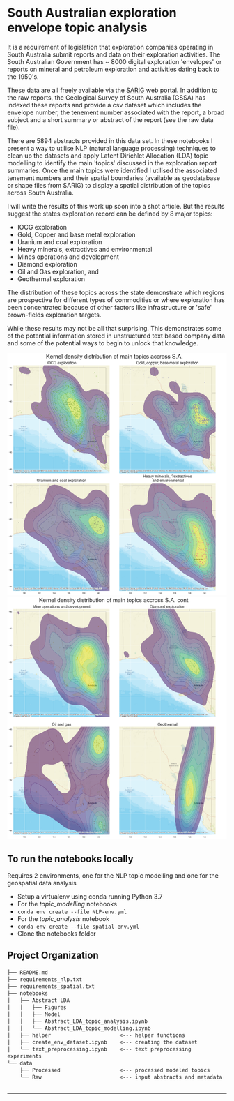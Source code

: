 South Australian exploration envelope topic analysis 
==============================

It is a requirement of legislation that exploration companies operating in South Australia submit reports and data on their exploration activities. The South Australian Government has ~ 8000 digital exploration 'envelopes' or reports on mineral and petroleum exploration and activities dating back to the 1950's.

These data are all freely available via the [SARIG](https://map.sarig.sa.gov.au/) web portal. In addition to the raw reports, the Geological Survey of South Australia (GSSA) has indexed these reports and provide a csv dataset which includes the envelope number, the tenement number associated with the report, a broad subject and a short summary or abstract of the report (see the raw data file). 

There are 5894 abstracts provided in this data set. In these notebooks I present a way to utilise NLP (natural language processing) techniques to clean up the datasets and apply Latent Dirichlet Allocation (LDA) topic modelling to identify the main 'topics' discussed in the exploration report summaries. Once the main topics were identified I utilised the associated tenement numbers and their spatial boundaries (available as geodatabase or shape files from SARIG) to display a spatial distribution of the topics across South Australia. 

I will write the results of this work up soon into a shot article. But the results suggest the states exploration record can be defined by 8 major topics: 
* IOCG exploration
* Gold, Copper and base metal exploration
* Uranium and coal exploration
* Heavy minerals, extractives and environmental
* Mines operations and development
* Diamond exploration
* Oil and Gas exploration, and
* Geothermal exploration

The distribution of these topics across the state demonstrate which regions are prospective for different types of commodities or where exploration has been concentrated because of other factors like infrastructure or 'safe' brown-fields exploration targets. 

While these results may not be all that surprising. This demonstrates some of the potential information stored in unstructured text based company data and some of the potential ways to begin to unlock that knowledge.

![Spatial kdr plot of exploration topics across South Australia](Notebooks/Abstract%20LDA/Figures/kde_topic_dist_plot_3a.png)
![Spatial kdr plot of exploration topics across South Australia cont](Notebooks/Abstract%20LDA/Figures/kde_topic_dist_plot_3b.png)


To run the notebooks locally
------------
Requires 2 environments, one for the NLP topic modelling and one for the geospatial data analysis
* Setup a virtualenv using conda running Python 3.7
* For the *topic_modelling* notebooks
* `conda env create --file NLP-env.yml` 
* For the *topic_analysis* notebook
* `conda env create --file spatial-env.yml`
* Clone the notebooks folder

Project Organization
------------

    ├── README.md
    ├── requirements_nlp.txt
    ├── requirements_spatial.txt
    ├── notebooks
    │   ├── Abstract LDA
    │   │   ├── Figures
    │   │   ├── Model
    │   │   ├── Abstract_LDA_topic_analysis.ipynb
    │   │   └── Abstract_LDA_topic_modelling.ipynb
    │   ├── helper                      <--- helper functions
    │   ├── create_env_dataset.ipynb    <--- creating the dataset  
    │   └── text_preprocessing.ipynb    <--- text preprocessing experiments
    └── data              
        ├── Processed                   <--- processed modeled topics
        └── Raw                         <--- input abstracts and metadata
           
    
--------
